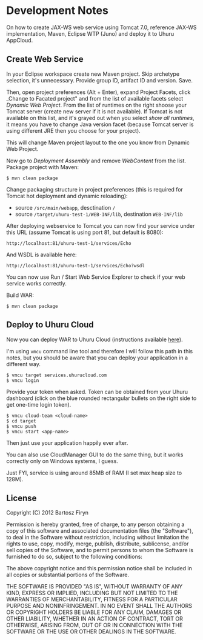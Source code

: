 # Development Notes

On how to create JAX-WS web service using Tomcat 7.0, reference JAX-WS implementation,
Maven, Eclipse WTP (Juno) and deploy it to Uhuru AppCloud.

## Create Web Service

In your Eclipse workspace create new Maven project. Skip archetype selection, it's 
unnecessary. Provide group ID, artifact ID and version. Save.

Then, open project preferences (Alt + Enter), expand Project Facets, click
_Change to Facated project" and from the list of available facets select 
_Dynamic Web Project_. From the list of runtimes on the right shoose your Tomcat server 
(create new server if it is not available). If Tomcat is not available on this list, 
and it's grayed out when you select _show all runtimes_, it means you have to change 
Java version facet (because Tomcat server is using different JRE then you choose for 
your project).

This will change Maven project layout to the one you know from Dynamic Web Project.

Now go to _Deployment Assembly_ and remove _WebContent_ from the list. Package project
with Maven:

```
$ mvn clean package
```

Change packaging structure in project preferences (this is required for Tomcat hot 
deployment and dynamic reloading):
* source `/src/main/webapp`, desctination `/` 
* source `/target/uhuru-test-1/WEB-INF/lib`, destination `WEB-INF/lib`

After deploying webservice to Tomcat you can now find your service under 
this URL (assume Tomcat is using port 81, but default is 8080):

```
http://localhost:81/uhuru-test-1/services/Echo
```

And WSDL is available here:

```
http://localhost:81/uhuru-test-1/services/Echo?wsdl
```

You can now use Run / Start Web Service Explorer to check if your web service works 
correctly.

Build WAR:

```
$ mvn clean package
```

## Deploy to Uhuru Cloud

Now you can deploy WAR to Uhuru Cloud (instructions available [here](support.uhurusoftware.com/entries/21454287-deploying-and-managing-apps-with-command-line)).

I'm using `vmcu` command line tool and therefore I will follow this path in this 
notes, but you should be aware that you can deploy your application in a different way.

```
$ vmcu target services.uhurucloud.com
$ vmcu login
```

Provide your token when asked. Token can be obtained from your Uhuru dashboard 
(click on the blue rounded rectangular bullets on the right side to get one-time 
login token).

```
$ vmcu cloud-team <cloud-name>
$ cd target
$ vmcu push 
$ vmcu start <app-name>
```

Then just use your application happily ever after.

You can also use CloudManager GUI to do the same thing, but it works correctly only
on Windows systems, I guess.

Just FYI, service is using around 85MB of RAM (I set max heap size to 128M).

## License

Copyright (C) 2012 Bartosz Firyn

Permission is hereby granted, free of charge, to any person obtaining a copy of this software and associated documentation files (the "Software"), to deal in the Software without restriction, including without limitation the rights to use, copy, modify, merge, publish, distribute, sublicense, and/or sell copies of the Software, and to permit persons to whom the Software is furnished to do so, subject to the following conditions:

The above copyright notice and this permission notice shall be included in all copies or substantial portions of the Software.

THE SOFTWARE IS PROVIDED "AS IS", WITHOUT WARRANTY OF ANY KIND, EXPRESS OR IMPLIED, INCLUDING BUT NOT LIMITED TO THE WARRANTIES OF MERCHANTABILITY, FITNESS FOR A PARTICULAR PURPOSE AND NONINFRINGEMENT. IN NO EVENT SHALL THE AUTHORS OR COPYRIGHT HOLDERS BE LIABLE FOR ANY CLAIM, DAMAGES OR OTHER LIABILITY, WHETHER IN AN ACTION OF CONTRACT, TORT OR OTHERWISE, ARISING FROM, OUT OF OR IN CONNECTION WITH THE SOFTWARE OR THE USE OR OTHER DEALINGS IN THE SOFTWARE.




